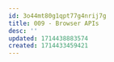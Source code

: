 ```yaml
---
id: 3o44mt80g1qpt77g4nrij7g
title: 009 - Browser APIs
desc: ''
updated: 1714438883574
created: 1714433459421
---
```

